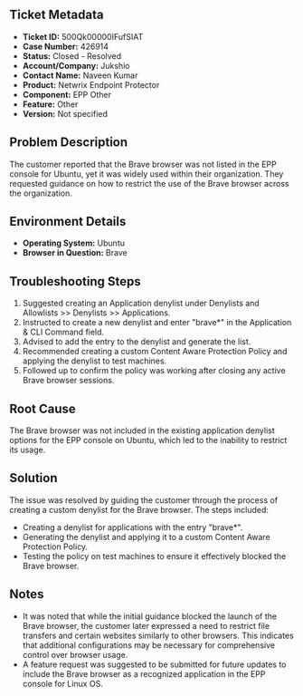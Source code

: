 ## Ticket Metadata
- **Ticket ID:** 500Qk00000IFufSIAT
- **Case Number:** 426914
- **Status:** Closed - Resolved
- **Account/Company:** Jukshio
- **Contact Name:** Naveen Kumar
- **Product:** Netwrix Endpoint Protector
- **Component:** EPP Other
- **Feature:** Other
- **Version:** Not specified

## Problem Description
The customer reported that the Brave browser was not listed in the EPP console for Ubuntu, yet it was widely used within their organization. They requested guidance on how to restrict the use of the Brave browser across the organization.

## Environment Details
- **Operating System:** Ubuntu
- **Browser in Question:** Brave

## Troubleshooting Steps
1. Suggested creating an Application denylist under Denylists and Allowlists >> Denylists >> Applications.
2. Instructed to create a new denylist and enter "brave*" in the Application & CLI Command field.
3. Advised to add the entry to the denylist and generate the list.
4. Recommended creating a custom Content Aware Protection Policy and applying the denylist to test machines.
5. Followed up to confirm the policy was working after closing any active Brave browser sessions.

## Root Cause
The Brave browser was not included in the existing application denylist options for the EPP console on Ubuntu, which led to the inability to restrict its usage.

## Solution
The issue was resolved by guiding the customer through the process of creating a custom denylist for the Brave browser. The steps included:
- Creating a denylist for applications with the entry "brave*".
- Generating the denylist and applying it to a custom Content Aware Protection Policy.
- Testing the policy on test machines to ensure it effectively blocked the Brave browser.

## Notes
- It was noted that while the initial guidance blocked the launch of the Brave browser, the customer later expressed a need to restrict file transfers and certain websites similarly to other browsers. This indicates that additional configurations may be necessary for comprehensive control over browser usage.
- A feature request was suggested to be submitted for future updates to include the Brave browser as a recognized application in the EPP console for Linux OS.